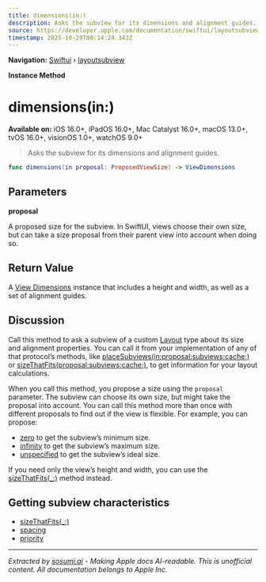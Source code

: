```yaml
---
title: dimensions(in:)
description: Asks the subview for its dimensions and alignment guides.
source: https://developer.apple.com/documentation/swiftui/layoutsubview/dimensions(in:)
timestamp: 2025-10-29T00:14:24.343Z
---
```


**Navigation:** [Swiftui](/documentation/swiftui) › [layoutsubview](/documentation/swiftui/layoutsubview)

**Instance Method**

# dimensions(in:)

**Available on:** iOS 16.0+, iPadOS 16.0+, Mac Catalyst 16.0+, macOS 13.0+, tvOS 16.0+, visionOS 1.0+, watchOS 9.0+

> Asks the subview for its dimensions and alignment guides.

```swift
func dimensions(in proposal: ProposedViewSize) -> ViewDimensions
```

## Parameters

**proposal**

A proposed size for the subview. In SwiftUI, views choose their own size, but can take a size proposal from their parent view into account when doing so.



## Return Value

A [View Dimensions](/documentation/swiftui/viewdimensions) instance that includes a height and width, as well as a set of alignment guides.

## Discussion

Call this method to ask a subview of a custom [Layout](/documentation/swiftui/layout) type about its size and alignment properties. You can call it from your implementation of any of that protocol’s methods, like [placeSubviews(in:proposal:subviews:cache:)](/documentation/swiftui/layout/placesubviews(in:proposal:subviews:cache:)) or [sizeThatFits(proposal:subviews:cache:)](/documentation/swiftui/layout/sizethatfits(proposal:subviews:cache:)), to get information for your layout calculations.

When you call this method, you propose a size using the `proposal` parameter. The subview can choose its own size, but might take the proposal into account. You can call this method more than once with different proposals to find out if the view is flexible. For example, you can propose:

- [zero](/documentation/swiftui/proposedviewsize/zero) to get the subview’s minimum size.
- [infinity](/documentation/swiftui/proposedviewsize/infinity) to get the subview’s maximum size.
- [unspecified](/documentation/swiftui/proposedviewsize/unspecified) to get the subview’s ideal size.

If you need only the view’s height and width, you can use the [sizeThatFits(_:)](/documentation/swiftui/layoutsubview/sizethatfits(_:)) method instead.

## Getting subview characteristics

- [sizeThatFits(_:)](/documentation/swiftui/layoutsubview/sizethatfits(_:))
- [spacing](/documentation/swiftui/layoutsubview/spacing)
- [priority](/documentation/swiftui/layoutsubview/priority)

---

*Extracted by [sosumi.ai](https://sosumi.ai) - Making Apple docs AI-readable.*
*This is unofficial content. All documentation belongs to Apple Inc.*
